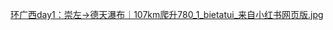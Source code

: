 [环广西day1：崇左→德天瀑布｜107km爬升780_1_bietatui_来自小红书网页版.jpg](https://jsye-1327000722.cos.ap-guangzhou.myqcloud.com/Obsidian/%E7%8E%AF%E5%B9%BF%E8%A5%BFday1%EF%BC%9A%E5%B4%87%E5%B7%A6%E2%86%92%E5%BE%B7%E5%A4%A9%E7%80%91%E5%B8%83%EF%BD%9C107km%E7%88%AC%E5%8D%87780_1_bietatui_%E6%9D%A5%E8%87%AA%E5%B0%8F%E7%BA%A2%E4%B9%A6%E7%BD%91%E9%A1%B5%E7%89%88.jpg)
